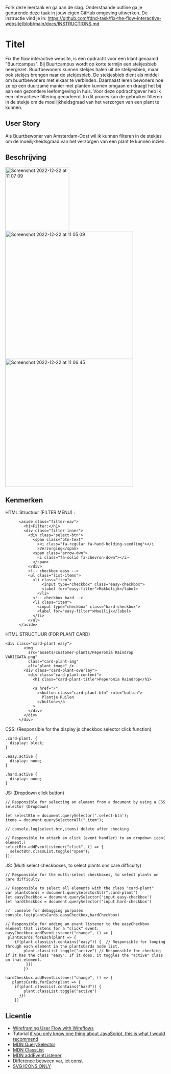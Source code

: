 Fork deze leertaak en ga aan de slag. Onderstaande outline ga je gedurende deze taak in jouw eigen GitHub omgeving uitwerken. De instructie vind je in:  https://github.com/fdnd-task/fix-the-flow-interactive-website/blob/main/docs/INSTRUCTIONS.md

# Titel
Fix the flow interactive website, is een opdracht voor een klant genaamd "Buurtcampus". Bij Buurtcampus wordt op korte termijn een stekjesbieb neergezet. Buurtbewoners kunnen stekjes halen uit de stekjesbieb, maar ook stekjes brengen naar de stekjesbieb. De stekjesbieb dient als middel om buurtbewoners met elkaar te verbinden. Daarnaast leren bewoners hoe ze op een duurzame manier met planten kunnen omgaan en draagt het bij aan een gezondere leefomgeving in huis. Voor deze opdrachtgever heb ik een interactieve filtering gecodeerd. In dit proces kan de gebruiker filteren in de stekje om de moeilijkheidsgraad van het verzorgen van een plant te kunnen.

## User Story
Als Buurtbewoner van Amsterdam-Oost wil ik kunnen filteren in de stekjes om de moeilijkheidsgraad van het verzorgen van een plant te kunnen inzien. 

## Beschrijving

<img width="200" alt="Screenshot 2022-12-22 at 11 07 09" src="https://user-images.githubusercontent.com/106346778/209110497-6e16927e-3857-4115-9eea-759bd889a01c.png"><img width="400" alt="Screenshot 2022-12-22 at 11 05 09" src="https://user-images.githubusercontent.com/106346778/209110526-55b260fe-4aaa-4860-b4ec-d47e0d6c80d1.png"><img width="400" alt="Screenshot 2022-12-22 at 11 06 45" src="https://user-images.githubusercontent.com/106346778/209110516-4aef93be-1bc5-46b2-8fe4-ec64c86a15c2.png">

## Kenmerken
HTML Structuur (FILTER MENU) : 
```<!-- Aside menu select checkbox -->
      <aside class="filter-nav">
        <h1>Filter:</h1>
        <div class="filter-inner">
          <div class="select-btn">
            <span class="btn-text"
              ><i class="fa-regular fa-hand-holding-seedling"></i
              >Verzorging</span>
            <span class="arrow-dwn">
              <i class="fa-solid fa-chevron-down"></i>
            </span>
          </div>
          <!-- checkbox easy -->
          <ul class="list-items">
            <li class="item">
                <input type="checkbox" class="easy-checkbox">
                <label for="easy-filter">Makkelijk</label>
              </li>
            <!-- checkbox hard -->
            <li class="item">
              <input type="checkbox" class="hard-checkbox">
              <label for="easy-filter">Moeilijk</label>
            </li>
          </ul>
      </aside>
```

HTML STRUCTUUR (FOR PLANT CARD)
```
<div class="card-plant easy">
        <img
          src="assets/customer-plants/Peperomia Raindrop VARIEGATA.png"
          class="card-plant-img"
          alt="plant image" />
        <div class="card-plant-overlay">
          <div class="card-plant-content">
            <h1 class="card-plant-title">Peperomia Raindrop</h1>
          
            <a href="/"
              ><button class="card-plant-btn" role="button">
                Plantje Ruilen
              </button></a
            >
          </div>
        </div>
      </div>
```
CSS: (Responsible for the display js checkbox selector click function)
```
.card-plant. {
  display: block;
}

.easy.active {
  display: none;
}

.hard.active {
  display: none;
}
```
JS: (Dropdown click button)
```
// Responsible for selecting an element from a document by using a CSS selector (Dropdown)

let selectBtn = document.querySelector('.select-btn');
items = document.querySelectorAll(".item");

// console.log(select-btn,items) delete after checking

// Responsible to attach an click (event handler) to an dropdown icon( element.) 
selectBtn.addEventListener("click", () => {
  selectBtn.classList.toggle("open");
});

```
JS: (Multi select checkboxes, to select plants ons care difficulty)
```
// Responsible for the multi-select checkboxes, to select plants on care difficulty

// Responsible to select all elements with the class "card-plant"
var plantsCards = document.querySelectorAll(".card-plant") 
let easyCheckbox = document.querySelector('input.easy-checkbox')
let hardCheckbox = document.querySelector('input.hard-checkbox')

//  console for debugging purposes
console.log(plantsCards,easyCheckbox,hardCheckbox)

// Responsible for adding an event listener to the easyCheckbox element that listens for a "click" event. 
easyCheckbox.addEventListener("change", () => {
 plantsCards.forEach(plant => {  
    if(plant.classList.contains("easy")) {  // Responsible for looping through each element in the plantsCards node list. 
        plant.classList.toggle("active") // Responsible for checking if it has the class "easy". If it does, it toggles the "active" class on that element.
         }}) 
        })
         
hardCheckbox.addEventListener("change", () => { 
   plantsCards.forEach(plant => {   
    if(plant.classList.contains("hard")) {      
        plant.classList.toggle("active")   
      }}) 
    }) 
```



## Licentie
- [Wireframing User Flow with Wireflows](https://balsamiq.com/learn/articles/wireflows/)
- Tutorial  [if you only know one thing about JavaScript, this is what I would recommend](https://css-tricks.com/video-screencasts/150-hey-designers-know-one-thing-javascript-recommend/)
- [MDN QuerySelector](https://developer.mozilla.org/en-US/docs/Web/API/Document/querySelector)
- [MDN ClassList](https://developer.mozilla.org/en-US/docs/Web/API/Element/classList) 
- [MDN addEventListener](https://developer.mozilla.org/en-US/docs/Web/API/EventTarget/addEventListener)
- [Difference between var, let const](https://www.freecodecamp.org/news/var-let-and-const-whats-the-difference/)
- [SVG ICONS ONLY](https://thenounproject.com/)
